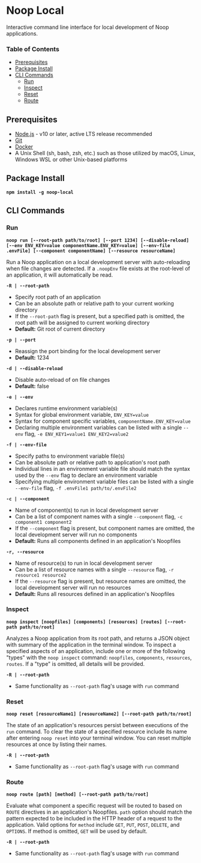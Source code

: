 # Noop Local

Interactive command line interface for local development of Noop applications.

### Table of Contents

- [Prerequisites](#prerequisites)
- [Package Install](#package-install)
- [CLI Commands](#cli-commands)
  - [Run](#run)
  - [Inspect](#inspect)
  - [Reset](#reset)
  - [Route](#route)

## Prerequisites

- [Node.js](https://nodejs.org/en/) - v10 or later, active LTS release recommended
- [Git](https://git-scm.com/)
- [Docker](docker.com)
- A Unix Shell (sh, bash, zsh, etc.) such as those utilized by macOS, Linux, Windows WSL or other Unix-based platforms

## Package Install

**`npm install -g noop-local`**

## CLI Commands

### Run

**`noop run [--root-path path/to/root] [--port 1234] [--disable-reload] [--env ENV_KEY=value componentName.ENV_KEY=value] [--env-file .envFile] [--component componentName] [--resource resourceName]`**

Run a Noop application on a local development server with auto-reloading when file changes are detected. If a `.noopEnv` file exists at the root-level of an application, it will automatically be read.

**`-R | --root-path`**

- Specify root path of an application
- Can be an absolute path or relative path to your current working directory
- If the `--root-path` flag is present, but a specified path is omitted, the root path will be assigned to current working directory
- **Default:** Git root of current directory

**`-p | --port`**

- Reassign the port binding for the local development server
- **Default:** 1234

**`-d | --disable-reload`**

- Disable auto-reload of on file changes
- **Default:** false

**`-e | --env`**

- Declares runtime environment variable(s)
- Syntax for global environment variable, `ENV_KEY=value`
- Syntax for component specific variables, `componentName.ENV_KEY=value`
- Declaring multiple environment variables can be listed with a single `--env` flag, `-e ENV_KEY1=value1 ENV_KEY2=value2`

**`-f | --env-file`**

- Specify paths to environment variable file(s)
- Can be absolute path or relative path to application's root path
- Individual lines in an environment variable file should match the syntax used by the `--env` flag to declare an environment variable
- Specifying multiple environment variable files can be listed with a single `--env-file` flag, `-f .envFile1 path/to/.envFile2`

**`-c | --component`**

- Name of component(s) to run in local development server
- Can be a list of component names with a single `--component` flag, `-c component1 component2`
- If the `--component` flag is present, but component names are omitted, the local development server will run no components
- **Default:** Runs all components defined in an application's Noopfiles

**`-r, --resource`**

- Name of resource(s) to run in local development server
- Can be a list of resource names with a single `--resource` flag, `-r resource1 resource2`
- If the `--resource` flag is present, but resource names are omitted, the local development server will run no resources
- **Default:** Runs all resources defined in an application's Noopfiles

### Inspect

**`noop inspect [noopfiles] [components] [resources] [routes] [--root-path path/to/root]`**

Analyzes a Noop application from its root path, and returns a JSON object with summary of the application in the terminal window. To inspect a specified aspects of an application, include one or more of the following "types" with the `noop inspect` command: `noopfiles`, `components`, `resources`, `routes`. If a "type" is omitted, all details will be provided.

**`-R | --root-path`**

- Same functionality as `--root-path` flag's usage with `run` command

### Reset

**`noop reset [resourceName1] [resourceName2] [--root-path path/to/root]`**

The state of an application's resources persist between executions of the `run` command. To clear the state of a specified resource include its name after entering `noop reset` into your terminal window. You can reset multiple resources at once by listing their names.

**`-R | --root-path`**

- Same functionality as `--root-path` flag's usage with `run` command

### Route

**`noop route [path] [method] [--root-path path/to/root]`**

Evaluate what component a specific request will be routed to based on `ROUTE` directives in an application's Noopfiles. `path` option should match the pattern expected to be included in the HTTP header of a request to the application. Valid options for `method` include `GET`, `PUT`, `POST`, `DELETE`, and `OPTIONS`. If method is omitted, `GET` will be used by default.

**`-R | --root-path`**

- Same functionality as `--root-path` flag's usage with `run` command
